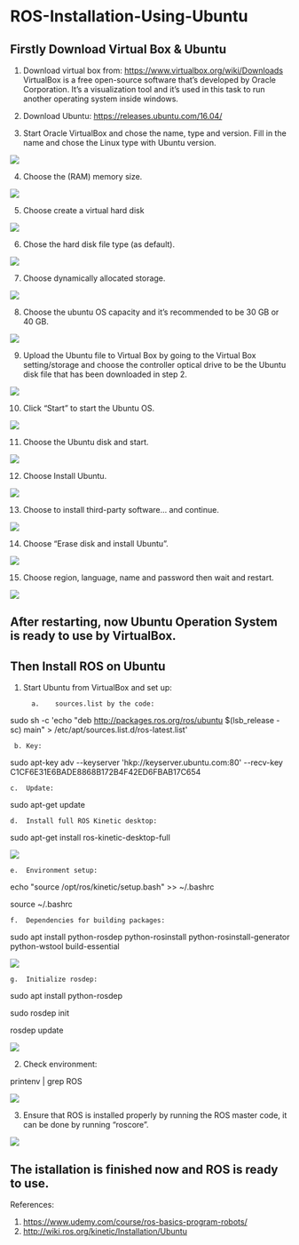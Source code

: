 # ROS-Installation-Using-Ubuntu

## Firstly Download Virtual Box  & Ubuntu


1.	Download virtual box from: https://www.virtualbox.org/wiki/Downloads
VirtualBox is a free open-source software that’s developed by Oracle Corporation. It’s a visualization tool and it’s used in this task to run another operating system inside windows.


2.	Download Ubuntu: https://releases.ubuntu.com/16.04/


3.	Start Oracle VirtualBox and chose the name, type and version. Fill in the name and chose the Linux type with Ubuntu version.

![](Steps%20Pictures/Download%20VirtualBox%20&%20Ubuntu/3.VirtualBoxStart.png)



4.	Choose the (RAM) memory size.

![](Steps%20Pictures/Download%20VirtualBox%20&%20Ubuntu/4.MemorySize.png)



5.	Choose create a virtual hard disk

![](Steps%20Pictures/Download%20VirtualBox%20&%20Ubuntu/5.VirtualHardDisk.png)



6.	Chose the hard disk file type (as default).

![](Steps%20Pictures/Download%20VirtualBox%20&%20Ubuntu/6.HardDiskFileType.png)


7.	Choose dynamically allocated storage.

![](Steps%20Pictures/Download%20VirtualBox%20&%20Ubuntu/7.StorageOnPhysicalHardDisk.png)



8.	Choose the ubuntu OS capacity and it’s recommended to be 30 GB or 40 GB.

![](Steps%20Pictures/Download%20VirtualBox%20&%20Ubuntu/8.FileLocatioAndSize.png)



9.	Upload the Ubuntu file to Virtual Box by going to the Virtual Box setting/storage and choose the controller optical drive to be the Ubuntu disk file that has been downloaded in step 2.

![](Steps%20Pictures/Download%20VirtualBox%20&%20Ubuntu/9.UploadUbuntuToVirtualBox.png)



10.	Click “Start” to start the Ubuntu OS.

![](Steps%20Pictures/Download%20VirtualBox%20&%20Ubuntu/10.StartUbuntu.png)



11.	Choose the Ubuntu disk and start.

![](Steps%20Pictures/Download%20VirtualBox%20&%20Ubuntu/11.ChooseTheUbuntuDisk.png)



12.	Choose Install Ubuntu.

![](Steps%20Pictures/Download%20VirtualBox%20&%20Ubuntu/12.ChooseInstallUbuntu.png)



13.	Choose to install third-party software… and continue.

![](Steps%20Pictures/Download%20VirtualBox%20&%20Ubuntu/13.ChooseInstallThird-PartySoftware….png)



14.	Choose “Erase disk and install Ubuntu”.

![](Steps%20Pictures/Download%20VirtualBox%20&%20Ubuntu/14.ChooseEraseDisk.png)



15.	Choose region, language, name and password then wait and restart.

![](Steps%20Pictures/Download%20VirtualBox%20&%20Ubuntu/15.ChooseRegionLanguageNameAndPasswordThenRestart.png)


## After restarting, now Ubuntu Operation System is ready to use by VirtualBox.




## Then Install ROS on Ubuntu


1.	Start Ubuntu from VirtualBox and set up:


          a.	sources.list by the code: 
sudo sh -c 'echo "deb http://packages.ros.org/ros/ubuntu $(lsb_release -sc) main" > /etc/apt/sources.list.d/ros-latest.list'

     b.	Key:
    
sudo apt-key adv --keyserver 'hkp://keyserver.ubuntu.com:80' --recv-key C1CF6E31E6BADE8868B172B4F42ED6FBAB17C654

    c.	Update:
    
sudo apt-get update

    d.	Install full ROS Kinetic desktop:
    
sudo apt-get install ros-kinetic-desktop-full

![](Steps%20Pictures/Install%20ROS/1.a-d.UbuntuStart&ROS_Setup.png)



    e.	Environment setup: 
    
echo "source /opt/ros/kinetic/setup.bash" >> ~/.bashrc

source ~/.bashrc

    f.	Dependencies for building packages:
    
sudo apt install python-rosdep python-rosinstall python-rosinstall-generator python-wstool build-essential

![](Steps%20Pictures/Install%20ROS/1.e-f.UbuntuStart&ROS_Setup.png)



    g.	Initialize rosdep:
    
sudo apt install python-rosdep

sudo rosdep init

rosdep update

![](Steps%20Pictures/Install%20ROS/1.g.UbuntuStart&ROS_Setup.png)



2.	Check environment:

printenv | grep ROS

![](Steps%20Pictures/Install%20ROS/2.EnvironmentCheck.png)



3.	Ensure that ROS is installed properly by running the ROS master code, it can be done by running “roscore”.

![](Steps%20Pictures/Install%20ROS/3.EnsureInstallation.png)


## The istallation is finished now and ROS is ready to use.


References:
1. https://www.udemy.com/course/ros-basics-program-robots/
2. http://wiki.ros.org/kinetic/Installation/Ubuntu
